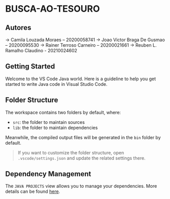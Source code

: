 # BUSCA-AO-TESOURO

## Autores
-> Camila Louzada Moraes – 20200058741
-> Joao Victor Braga De Gusmao – 20200095530
-> Rainer Terroso Carneiro – 20200021661
-> Reuben L. Ramalho Claudino - 20210024602

## Getting Started

Welcome to the VS Code Java world. Here is a guideline to help you get started to write Java code in Visual Studio Code.

## Folder Structure

The workspace contains two folders by default, where:

- `src`: the folder to maintain sources
- `lib`: the folder to maintain dependencies

Meanwhile, the compiled output files will be generated in the `bin` folder by default.

> If you want to customize the folder structure, open `.vscode/settings.json` and update the related settings there.

## Dependency Management

The `JAVA PROJECTS` view allows you to manage your dependencies. More details can be found [here](https://github.com/microsoft/vscode-java-dependency#manage-dependencies).
